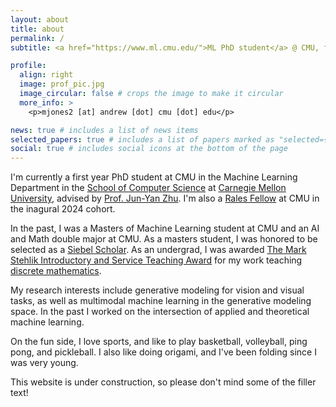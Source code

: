 ```yaml
---
layout: about
title: about
permalink: /
subtitle: <a href="https://www.ml.cmu.edu/">ML PhD student</a> @ CMU, former <a href="https://www.ml.cmu.edu/academics/primary-ms-machine-learning-masters.html">MSML</a> Masters and AI + Math Undergrad @ CMU # <a href='#'>Affiliations</a>. Address. Contacts. Moto. Etc.

profile:
  align: right
  image: prof_pic.jpg
  image_circular: false # crops the image to make it circular
  more_info: >
    <p>mjones2 [at] andrew [dot] cmu [dot] edu</p>

news: true # includes a list of news items
selected_papers: true # includes a list of papers marked as "selected={true}"
social: true # includes social icons at the bottom of the page
---
```


I'm currently a first year PhD student at CMU in the Machine Learning Department in the [School of Computer Science](https://www.cs.cmu.edu/) at [Carnegie Mellon University](https://www.cmu.edu/), advised by [Prof. Jun-Yan Zhu](https://www.cs.cmu.edu/~junyanz/). I'm also a [Rales Fellow](https://www.cmu.edu/graduate/funding/rales/index.html) at CMU in the inagural 2024 cohort. 

In the past, I was a Masters of Machine Learning student at CMU and an AI and Math double major at CMU. As a masters student, I was honored to be selected as a [Siebel Scholar](https://csd.cmu.edu/news/five-scs-students-named-2024-siebel-scholars). As an undergrad, I was awarded [The Mark Stehlik Introductory and Service Teaching Award](https://www.cs.cmu.edu/~scsfacts/stehlikaward.html) for my work teaching [discrete mathematics](https://www.math.cmu.edu/~jmackey/151_128/recitations.html).

My research interests include generative modeling for vision and visual tasks, as well as multimodal machine learning in the generative modeling space. In the past I worked on the intersection of applied and theoretical machine learning.

On the fun side, I love sports, and like to play basketball, volleyball, ping pong, and pickleball. I also like doing origami, and I've been folding since I was very young. 

This website is under construction, so please don't mind some of the filler text!